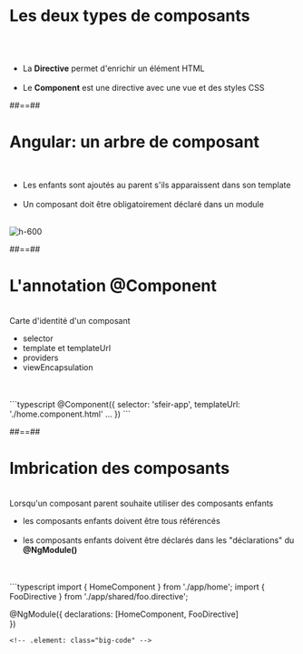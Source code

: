 <!-- .slide: class="sfeir-basic-slide" -->
# Les deux types de composants
<br><br>
- La <strong>Directive</strong> permet d'enrichir un élément HTML
<br><br>
- Le <strong>Component</strong> est une directive avec une vue et des styles CSS

##==##

<!-- .slide: class="sfeir-basic-slide" -->
# Angular: un arbre de composant
<br>
<div class="flex-row">
    <ul>
        <li>Les enfants sont ajoutés au parent s'ils apparaissent dans son template</li><br>
        <li>Un composant doit être obligatoirement déclaré dans un module</li><br>
    </ul>
    <img alt="h-600" src="assets/images/school/components/component_tree.png" />
</div>

##==##

<!-- .slide: class="sfeir-basic-slide with-code" -->
# L'annotation @Component
<br>
Carte d'identité d'un composant<br>
<ul>
    <li>selector</li>
    <li>template et templateUrl</li>
    <li>providers</li>
    <li>viewEncapsulation</li>
</ul>
<br><br>
```typescript
@Component({
  selector: 'sfeir-app',
  templateUrl: './home.component.html'
  ...
})
```
<!-- .element: class="big-code" -->

##==##

<!-- .slide: class="sfeir-basic-slide with-code" -->
# Imbrication des composants
<br>
Lorsqu'un composant parent souhaite utiliser des composants enfants<br>
<ul>
    <li>les composants enfants doivent être tous référencés</li><br>
    <li>les composants enfants doivent être déclarés dans les "déclarations" du <strong>@NgModule()</strong></li>
</ul>
<br><br>
```typescript
import { HomeComponent } from './app/home';
import { FooDirective } from './app/shared/foo.directive';

@NgModule({
  declarations: [HomeComponent, FooDirective]  
})
```
<!-- .element: class="big-code" -->
